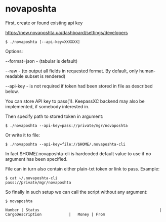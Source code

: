 # novaposhta

First, create or found existing api key

https://new.novaposhta.ua/dashboard/settings/developers


```
$ ./novaposhta [--api-key=XXXXXX]
```

Options: 

--format=json - (tabular is default)

--raw - (to output all fields in requested format. By default, only human-readable subset is rendered)

--api-key - is not required if token had been stored in file as described below.

You can store API key to pass(1). KeepassXC backend may also be implemented, if somebody interested in.

Then specify path to stored token in argument:


```
$ ./novaposhta --api-key=pass://private/mgr/novaposhta 
```

Or write it to file:

```
$ ./novaposhta --api-key=file://$HOME/.novaposhta-cli
```

In fact $HOME/.novaposhta-cli is hardcoded default value to use if no
argument has been specified.

File can in turn also contain either plain-txt token or link to pass. Example:

```
$ cat ~/.novaposhta-cli
pass://private/mgr/novaposhta
```

So finally in such setup we can call the script without any argument:

```
$ novaposhta

Number | Status                                                     | CargoDescription            |   Money | From
```

